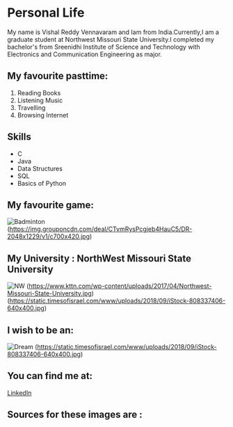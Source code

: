 # Personal Life
My name is Vishal Reddy Vennavaram and Iam from India.Currently,I am a graduate student at Northwest Missouri State University.I completed my bachelor's from Sreenidhi Institute of Science and Technology with  Electronics and Communication Engineering as major.
## My favourite pasttime:
1. Reading Books
2. Listening Music
3. Travelling
4. Browsing Internet 
## Skills 
* C
* Java
* Data Structures
* SQL
* Basics of Python
## My favourite game:
![Badminton](https://img.grouponcdn.com/deal/CTvmRysPcgjeb4HauC5/DR-2048x1229/v1/c700x420.jpg)
(https://img.grouponcdn.com/deal/CTvmRysPcgjeb4HauC5/DR-2048x1229/v1/c700x420.jpg)

## My University : NorthWest Missouri State University
![NW](https://www.kttn.com/wp-content/uploads/2017/04/Northwest-Missouri-State-University.jpg)
(https://www.kttn.com/wp-content/uploads/2017/04/Northwest-Missouri-State-University.jpg)
(https://static.timesofisrael.com/www/uploads/2018/09/iStock-808337406-640x400.jpg)

## I wish to be an:
![Dream](https://static.timesofisrael.com/www/uploads/2018/09/iStock-808337406-640x400.jpg)
(https://static.timesofisrael.com/www/uploads/2018/09/iStock-808337406-640x400.jpg)

## You can find me at:
[LinkedIn](https://www.linkedin.com/in/vishalreddyvennavaram/)

## Sources for these images are :




